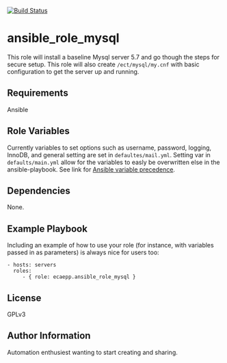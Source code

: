 [![Build Status](https://travis-ci.com/ecaepp/ansible_role_mysql.svg?branch=master)](https://travis-ci.com/ecaepp/ansible_role_mysql)
<!---
# Commented out until further testing can be done to see if this will work for ansbile roles.
[![Coverage Status](https://coveralls.io/repos/github/ecaepp/ansible_role_mysql/badge.svg?branch=master)](https://coveralls.io/github/ecaepp/ansible_role_mysql?branch=master)
--->

ansible_role_mysql
=========

This role will install a baseline Mysql server 5.7 and go though the steps for secure setup. This role will also create `/ect/mysql/my.cnf` with basic configuration to get the server up and running.

Requirements
------------

Ansible

Role Variables
--------------

Currently variables to set options such as username, password, logging, InnoDB, and general setting are set in `defaultes/mail.yml`. Setting var in `defaults/main.yml` allow for the variables to easly be overwritten else in the ansible-playbook.
See link for [Ansible variable precedence](https://docs.ansible.com/ansible/2.5/user_guide/playbooks_variables.html#variable-precedence-where-should-i-put-a-variable).

Dependencies
------------
None.

Example Playbook
----------------

Including an example of how to use your role (for instance, with variables
passed in as parameters) is always nice for users too:

    - hosts: servers
      roles:
         - { role: ecaepp.ansible_role_mysql }

License
-------

GPLv3

Author Information
------------------

Automation enthusiest wanting to start creating and sharing.
